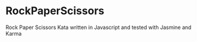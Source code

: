 # RockPaperScissors

Rock Paper Scissors Kata written in Javascript and tested with Jasmine and Karma
